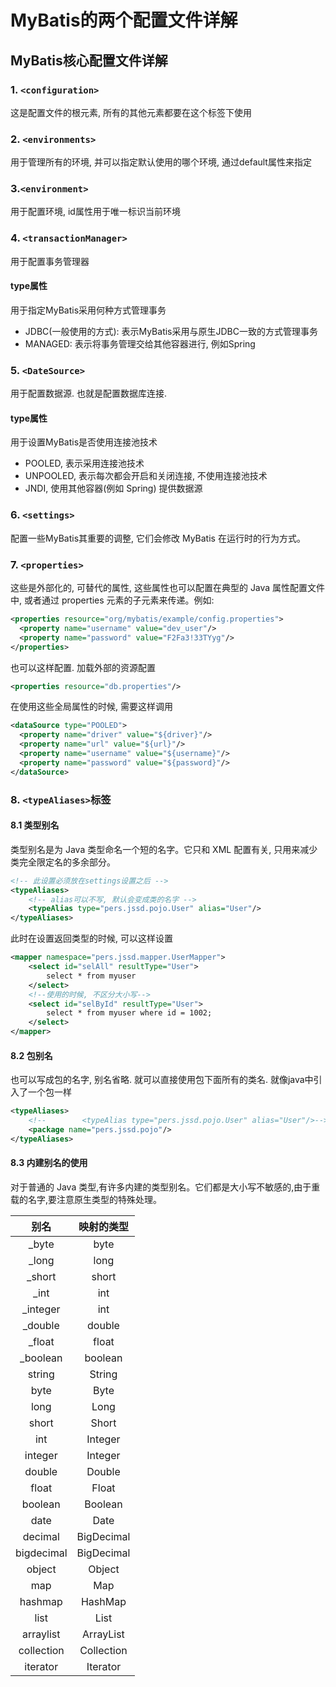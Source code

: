 # MyBatis的两个配置文件详解

## MyBatis核心配置文件详解

### 1. `<configuration>`

这是配置文件的根元素, 所有的其他元素都要在这个标签下使用

### 2. `<environments>`

用于管理所有的环境, 并可以指定默认使用的哪个环境, 通过default属性来指定

### 3.`<environment>`

用于配置环境, id属性用于唯一标识当前环境

### 4. `<transactionManager>`

用于配置事务管理器

#### type属性

用于指定MyBatis采用何种方式管理事务

- JDBC(一般使用的方式): 表示MyBatis采用与原生JDBC一致的方式管理事务
- MANAGED: 表示将事务管理交给其他容器进行, 例如Spring

### 5. `<DateSource>`

用于配置数据源. 也就是配置数据库连接. 

#### type属性

用于设置MyBatis是否使用连接池技术

- POOLED, 表示采用连接池技术
- UNPOOLED, 表示每次都会开启和关闭连接, 不使用连接池技术
- JNDI, 使用其他容器(例如 Spring) 提供数据源

### 6. `<settings>`

配置一些MyBatis其重要的调整, 它们会修改 MyBatis 在运行时的行为方式。

### 7. `<properties>`

这些是外部化的, 可替代的属性, 这些属性也可以配置在典型的 Java 属性配置文件中, 或者通过 properties 元素的子元素来传递。例如: 

```xml
<properties resource="org/mybatis/example/config.properties">
  <property name="username" value="dev_user"/>
  <property name="password" value="F2Fa3!33TYyg"/>
</properties>
```

也可以这样配置. 加载外部的资源配置

```xml
<properties resource="db.properties"/>
```

在使用这些全局属性的时候, 需要这样调用

```xml
<dataSource type="POOLED">
  <property name="driver" value="${driver}"/>
  <property name="url" value="${url}"/>
  <property name="username" value="${username}"/>
  <property name="password" value="${password}"/>
</dataSource>
```

### 8. `<typeAliases>`标签

#### 8.1 类型别名

类型别名是为 Java 类型命名一个短的名字。它只和 XML 配置有关, 只用来减少类完全限定名的多余部分。

```xml
<!-- 此设置必须放在settings设置之后 -->
<typeAliases>
    <!-- alias可以不写, 默认会变成类的名字 -->
    <typeAlias type="pers.jssd.pojo.User" alias="User"/>
</typeAliases>
```

此时在设置返回类型的时候, 可以这样设置

```xml
<mapper namespace="pers.jssd.mapper.UserMapper">
    <select id="selAll" resultType="User">
        select * from myuser
    </select>
    <!--使用的时候, 不区分大小写-->
    <select id="selById" resultType="User">
        select * from myuser where id = 1002;
    </select>
</mapper>
```

#### 8.2 包别名

也可以写成包的名字, 别名省略. 就可以直接使用包下面所有的类名. 就像java中引入了一个包一样

```xml
<typeAliases>
    <!--        <typeAlias type="pers.jssd.pojo.User" alias="User"/>-->
    <package name="pers.jssd.pojo"/>
</typeAliases>
```

#### 8.3 内建别名的使用

对于普通的 Java 类型,有许多内建的类型别名。它们都是大小写不敏感的,由于重载的名字,要注意原生类型的特殊处理。 

|    别名    | 映射的类型 |
| :--------: | :--------: |
|   _byte    |    byte    |
|   _long    |    long    |
|   _short   |   short    |
|    _int    |    int     |
|  _integer  |    int     |
|  _double   |   double   |
|   _float   |   float    |
|  _boolean  |  boolean   |
|   string   |   String   |
|    byte    |    Byte    |
|    long    |    Long    |
|   short    |   Short    |
|    int     |  Integer   |
|  integer   |  Integer   |
|   double   |   Double   |
|   float    |   Float    |
|  boolean   |  Boolean   |
|    date    |    Date    |
|  decimal   | BigDecimal |
| bigdecimal | BigDecimal |
|   object   |   Object   |
|    map     |    Map     |
|  hashmap   |  HashMap   |
|    list    |    List    |
| arraylist  | ArrayList  |
| collection | Collection |
|  iterator  |  Iterator  |

